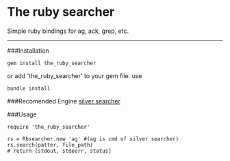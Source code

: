 # The ruby searcher
Simple ruby bindings for ag, ack, grep, etc.

---
###Installation
	
	gem install the_ruby_searcher

or add 'the_ruby_searcher' to your gem file. use 

	bundle install

###Recomended Engine
[silver searcher](https://github.com/ggreer/the_silver_searcher)
	
###Usage
	
	require 'the_ruby_searcher'
	
	rs = Rbsearcher.new 'ag' #(ag is cmd of silver searcher)
	rs.search(patter, file_path)
	# return [stdout, stdeerr, status]
